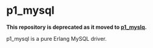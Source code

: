 # p1_mysql

**This repository is deprecated as it moved to [p1_myslq](https://github.com/processone/p1_mysql/).**

p1_mysql is a pure Erlang MySQL driver.


